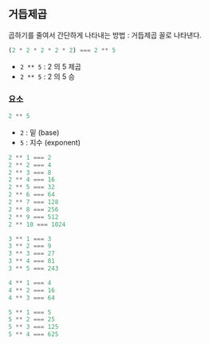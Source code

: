 ## 거듭제곱

곱하기를 줄여서 간단하게 나타내는 방법 : 거듭제곱 꼴로 나타낸다.

```js
(2 * 2 * 2 * 2 * 2) === 2 ** 5 
```

* `2 ** 5` : 2 의 5 제곱 
* `2 ** 5` : 2 의 5 승 

### 요소

```js
2 ** 5
```

* `2` : 밑 (base)
* `5` : 지수 (exponent)

```js
2 ** 1 === 2
2 ** 2 === 4
2 ** 3 === 8
2 ** 4 === 16
2 ** 5 === 32
2 ** 6 === 64
2 ** 7 === 128
2 ** 8 === 256
2 ** 9 === 512
2 ** 10 === 1024
```

```js
3 ** 1 === 3
3 ** 2 === 9
3 ** 3 === 27
3 ** 4 === 81
3 ** 5 === 243
```

```js
4 ** 1 === 4
4 ** 2 === 16
4 ** 3 === 64
```

```js
5 ** 1 === 5
5 ** 2 === 25
5 ** 3 === 125
5 ** 4 === 625
```
